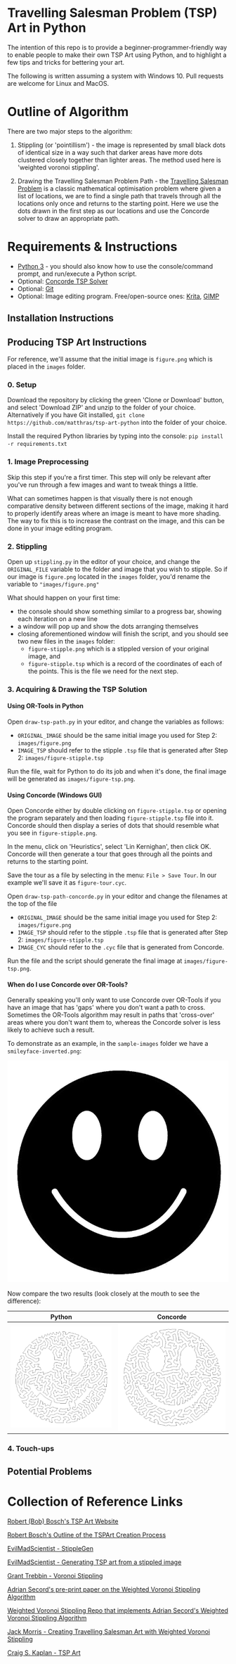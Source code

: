# Travelling Salesman Problem (TSP) Art in Python

The intention of this repo is to provide a beginner-programmer-friendly way to enable people to make their own TSP Art using Python, and to highlight a few tips and tricks for bettering your art.

The following is written assuming a system with Windows 10. Pull requests are welcome for Linux and MacOS.

# Outline of Algorithm

There are two major steps to the algorithm:

1. Stippling (or 'pointillism') - the image is represented by small black dots of identical size in a way such that darker areas have more dots clustered closely together than lighter areas. The method used here is 'weighted voronoi stippling'.

2. Drawing the Travelling Salesman Problem Path - the [Travelling Salesman Problem](https://simple.wikipedia.org/wiki/Travelling_salesman_problem) is a classic mathematical optimisation problem where given a list of locations, we are to find a single path that travels through all the locations only once and returns to the starting point. Here we use the dots drawn in the first step as our locations and use the Concorde solver to draw an appropriate path.

# Requirements & Instructions

* [Python 3](https://www.python.org/downloads/) - you should also know how to use the console/command prompt, and run/execute a Python script.
* Optional: [Concorde TSP Solver](http://www.math.uwaterloo.ca/tsp/concorde/index.html) 
* Optional: [Git](https://git-scm.com/)
* Optional: Image editing program. Free/open-source ones: [Krita](https://krita.org/en/), [GIMP](https://www.gimp.org/)

## Installation Instructions


## Producing TSP Art Instructions

For reference, we'll assume that the initial image is `figure.png` which is placed in the `images` folder.

### 0. Setup 

Download the repository by clicking the green 'Clone or Download' button, and select 'Download ZIP' and unzip to the folder of your choice. Alternatively if you have Git installed, `git clone https://github.com/matthras/tsp-art-python` into the folder of your choice.

Install the required Python libraries by typing into the console: `pip install -r requirements.txt` 

### 1. Image Preprocessing

Skip this step if you're a first timer. This step will only be relevant after you've run through a few images and want to tweak things a little.

What can sometimes happen is that visually there is not enough comparative density between different sections of the image, making it hard to properly identify areas where an image is meant to have more shading. The way to fix this is to increase the contrast on the image, and this can be done in your image editing program.

### 2. Stippling

Open up `stippling.py` in the editor of your choice, and change the `ORIGINAL_FILE` variable to the folder and image that you wish to stipple. So if our image is `figure.png` located in the `images` folder, you'd rename the variable to `"images/figure.png"`

What should happen on your first time: 

* the console should show something similar to a progress bar, showing each iteration on a new line
* a window will pop up and show the dots arranging themselves
* closing aforementioned window will finish the script, and you should see two new files in the `images` folder: 
  * `figure-stipple.png` which is a stippled version of your original image, and
  * `figure-stipple.tsp` which is a record of the coordinates of each of the points. This is the file we need for the next step. 

### 3. Acquiring & Drawing the TSP Solution

#### Using OR-Tools in Python

Open `draw-tsp-path.py` in your editor, and change the variables as follows:

* `ORIGINAL_IMAGE` should be the same initial image you used for Step 2: `images/figure.png`
* `IMAGE_TSP` should refer to the stipple `.tsp` file that is generated after Step 2: `images/figure-stipple.tsp`

Run the file, wait for Python to do its job and when it's done, the final image will be generated as `images/figure-tsp.png`.

#### Using Concorde (Windows GUI)

Open Concorde either by double clicking on `figure-stipple.tsp` or opening the program separately and then loading `figure-stipple.tsp` file into it. Concorde should then display a series of dots that should resemble what you see in `figure-stipple.png`.

In the menu, click on 'Heuristics', select 'Lin Kernighan', then click OK. Concorde will then generate a tour that goes through all the points and returns to the starting point.

Save the tour as a file by selecting in the menu: `File > Save Tour`. In our example we'll save it as `figure-tour.cyc`.

Open `draw-tsp-path-concorde.py` in your editor and change the filenames at the top of the file

* `ORIGINAL_IMAGE` should be the same initial image you used for Step 2: `images/figure.png`
* `IMAGE_TSP` should refer to the stipple `.tsp` file that is generated after Step 2: `images/figure-stipple.tsp`
* `IMAGE_CYC` should refer to the `.cyc` file that is generated from Concorde.

Run the file and the script should generate the final image at `images/figure-tsp.png`.

#### When do I use Concorde over OR-Tools?

Generally speaking you'll only want to use Concorde over OR-Tools if you have an image that has 'gaps' where you don't want a path to cross. Sometimes the OR-Tools algorithm may result in paths that 'cross-over' areas where you don't want them to, whereas the Concorde solver is less likely to achieve such a result.

To demonstrate as an example, in the `sample-images` folder we have a `smileyface-inverted.png`:

![](/sample-images/smileyface-inverted.png)

Now compare the two results (look closely at the mouth to see the difference):

Python | Concorde
:-----:|:--------:
![](/sample-images/smileyface-inverted-1024-tsp%20%28Python%29.png) | ![](/sample-images/smileyface-inverted-1024-tsp%20%28Concorde%29.png)

### 4. Touch-ups


## Potential Problems



# Collection of Reference Links

[Robert (Bob) Bosch's TSP Art Website](http://www2.oberlin.edu/math/faculty/bosch/tspart-page.html)

[Robert Bosch's Outline of the TSPArt Creation Process](http://www2.oberlin.edu/math/faculty/bosch/making-tspart-page.html)

[EvilMadScientist - StippleGen](https://www.evilmadscientist.com/2012/stipplegen-weighted-voronoi-stippling-and-tsp-paths-in-processing/)

[EvilMadScientist - Generating TSP art from a stippled image](https://wiki.evilmadscientist.com/Generating_TSP_art_from_a_stippled_image)

[Grant Trebbin - Voronoi Stippling](https://www.grant-trebbin.com/2017/02/voronoi-stippling.html)

[Adrian Secord's pre-print paper on the Weighted Voronoi Stippling Algorithm](https://mrl.nyu.edu/~ajsecord/npar2002/npar2002_ajsecord_preprint.pdf)

[Weighted Voronoi Stippling Repo that implements Adrian Secord's Weighted Voronoi Stippling Algorithm](https://github.com/ReScience-Archives/Rougier-2017)

[Jack Morris - Creating Travelling Salesman Art with Weighted Voronoi Stippling](http://jackxmorris.com/posts/traveling-salesman-art)

[Craig S. Kaplan - TSP Art](http://www.cgl.uwaterloo.ca/csk/projects/tsp/)